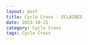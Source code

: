 ```yaml
---
layout: post
title: Cyclo Cross - ECLAIBES
date: 2023-10-21
category: Cyclo Cross
tags: Cyclo Cross
---
```

